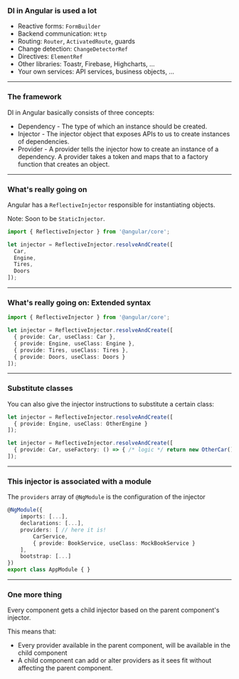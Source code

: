 ### DI in Angular is used a lot

* Reactive forms: `FormBuilder`
* Backend communication: `Http`
* Routing: `Router`, `ActivatedRoute`, guards
* Change detection: `ChangeDetectorRef`
* Directives: `ElementRef`
* Other libraries: Toastr, Firebase, Highcharts, ...
* Your own services: API services, business objects, ...

---

### The framework

DI in Angular basically consists of three concepts:

* Dependency - The type of which an instance should be created.
* Injector - The injector object that exposes APIs to us to create instances of dependencies.
* Provider - A provider tells the injector how to create an instance of a dependency. A provider takes a token and maps that to a factory function that creates an object.

---

### What's really going on

Angular has a `ReflectiveInjector` responsible for instantiating objects.

Note: Soon to be `StaticInjector`.


```ts
import { ReflectiveInjector } from '@angular/core';

let injector = ReflectiveInjector.resolveAndCreate([
  Car,
  Engine,
  Tires,
  Doors
]);
```

---

### What's really going on: Extended syntax

```ts
import { ReflectiveInjector } from '@angular/core';

let injector = ReflectiveInjector.resolveAndCreate([
  { provide: Car, useClass: Car },
  { provide: Engine, useClass: Engine },
  { provide: Tires, useClass: Tires },
  { provide: Doors, useClass: Doors }
]);
```

---

### Substitute classes

You can also give the injector instructions to substitute a certain class:

```ts
let injector = ReflectiveInjector.resolveAndCreate([
  { provide: Engine, useClass: OtherEngine }
]);
```

```ts
let injector = ReflectiveInjector.resolveAndCreate([
  { provide: Car, useFactory: () => { /* logic */ return new OtherCar(); } }
]);
```

---

### This injector is associated with a module  

The `providers` array of `@NgModule` is the configuration of the injector

```ts
@NgModule({
	imports: [...],
	declarations: [...],
	providers: [ // here it is!
		CarService,
		{ provide: BookService, useClass: MockBookService }
	],
	bootstrap: [...]
})
export class AppModule { }
```

---

### One more thing

Every component gets a child injector based on the parent component's injector.

This means that:
* Every provider available in the parent component, will be available in the child component
* A child component can add or alter providers as it sees fit without affecting the parent component.
